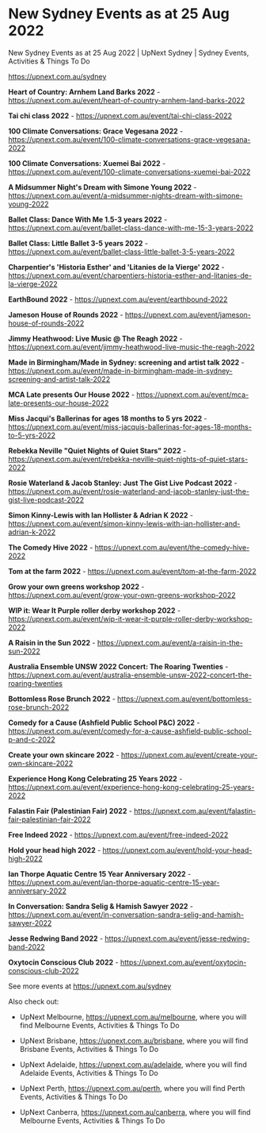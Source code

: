 # New Sydney Events as at 25 Aug 2022
New Sydney Events as at 25 Aug 2022 | UpNext Sydney | Sydney Events, Activities &amp; Things To Do

https://upnext.com.au/sydney


**Heart of Country: Arnhem Land Barks 2022** - https://upnext.com.au/event/heart-of-country-arnhem-land-barks-2022

**Tai chi class 2022** - https://upnext.com.au/event/tai-chi-class-2022

**100 Climate Conversations: Grace Vegesana 2022** - https://upnext.com.au/event/100-climate-conversations-grace-vegesana-2022

**100 Climate Conversations: Xuemei Bai 2022** - https://upnext.com.au/event/100-climate-conversations-xuemei-bai-2022

**A Midsummer Night's Dream with Simone Young 2022** - https://upnext.com.au/event/a-midsummer-nights-dream-with-simone-young-2022

**Ballet Class: Dance With Me 1.5-3 years 2022** - https://upnext.com.au/event/ballet-class-dance-with-me-15-3-years-2022

**Ballet Class: Little Ballet 3-5 years 2022** - https://upnext.com.au/event/ballet-class-little-ballet-3-5-years-2022

**Charpentier's 'Historia Esther' and 'Litanies de la Vierge' 2022** - https://upnext.com.au/event/charpentiers-historia-esther-and-litanies-de-la-vierge-2022

**EarthBound 2022** - https://upnext.com.au/event/earthbound-2022

**Jameson House of Rounds 2022** - https://upnext.com.au/event/jameson-house-of-rounds-2022

**Jimmy Heathwood: Live Music @ The Reagh 2022** - https://upnext.com.au/event/jimmy-heathwood-live-music-the-reagh-2022

**Made in Birmingham/Made in Sydney: screening and artist talk 2022** - https://upnext.com.au/event/made-in-birmingham-made-in-sydney-screening-and-artist-talk-2022

**MCA Late presents Our House 2022** - https://upnext.com.au/event/mca-late-presents-our-house-2022

**Miss Jacqui's Ballerinas for ages 18 months to 5 yrs 2022** - https://upnext.com.au/event/miss-jacquis-ballerinas-for-ages-18-months-to-5-yrs-2022

**Rebekka Neville "Quiet Nights of Quiet Stars" 2022** - https://upnext.com.au/event/rebekka-neville-quiet-nights-of-quiet-stars-2022

**Rosie Waterland & Jacob Stanley: Just The Gist Live Podcast 2022** - https://upnext.com.au/event/rosie-waterland-and-jacob-stanley-just-the-gist-live-podcast-2022

**Simon Kinny-Lewis with Ian Hollister & Adrian K 2022** - https://upnext.com.au/event/simon-kinny-lewis-with-ian-hollister-and-adrian-k-2022

**The Comedy Hive 2022** - https://upnext.com.au/event/the-comedy-hive-2022

**Tom at the farm 2022** - https://upnext.com.au/event/tom-at-the-farm-2022

**Grow your own greens workshop 2022** - https://upnext.com.au/event/grow-your-own-greens-workshop-2022

**WIP it: Wear It Purple roller derby workshop 2022** - https://upnext.com.au/event/wip-it-wear-it-purple-roller-derby-workshop-2022

**A Raisin in the Sun 2022** - https://upnext.com.au/event/a-raisin-in-the-sun-2022

**Australia Ensemble UNSW 2022 Concert: The Roaring Twenties** - https://upnext.com.au/event/australia-ensemble-unsw-2022-concert-the-roaring-twenties

**Bottomless Rose Brunch 2022** - https://upnext.com.au/event/bottomless-rose-brunch-2022

**Comedy for a Cause (Ashfield Public School P&C) 2022** - https://upnext.com.au/event/comedy-for-a-cause-ashfield-public-school-p-and-c-2022

**Create your own skincare 2022** - https://upnext.com.au/event/create-your-own-skincare-2022

**Experience Hong Kong Celebrating 25 Years 2022** - https://upnext.com.au/event/experience-hong-kong-celebrating-25-years-2022

**Falastin Fair (Palestinian Fair) 2022** - https://upnext.com.au/event/falastin-fair-palestinian-fair-2022

**Free Indeed 2022** - https://upnext.com.au/event/free-indeed-2022

**Hold your head high 2022** - https://upnext.com.au/event/hold-your-head-high-2022

**Ian Thorpe Aquatic Centre 15 Year Anniversary 2022** - https://upnext.com.au/event/ian-thorpe-aquatic-centre-15-year-anniversary-2022

**In Conversation: Sandra Selig & Hamish Sawyer 2022** - https://upnext.com.au/event/in-conversation-sandra-selig-and-hamish-sawyer-2022

**Jesse Redwing Band 2022** - https://upnext.com.au/event/jesse-redwing-band-2022

**Oxytocin Conscious Club 2022** - https://upnext.com.au/event/oxytocin-conscious-club-2022



See more events at https://upnext.com.au/sydney


Also check out:

* UpNext Melbourne, https://upnext.com.au/melbourne, where you will find Melbourne Events, Activities & Things To Do

* UpNext Brisbane, https://upnext.com.au/brisbane, where you will find Brisbane Events, Activities & Things To Do

* UpNext Adelaide, https://upnext.com.au/adelaide, where you will find Adelaide Events, Activities & Things To Do

* UpNext Perth, https://upnext.com.au/perth, where you will find Perth Events, Activities & Things To Do

* UpNext Canberra, https://upnext.com.au/canberra, where you will find Melbourne Events, Activities & Things To Do